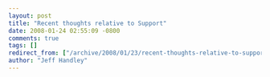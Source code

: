 ```yaml
---
layout: post
title: "Recent thoughts relative to Support"
date: 2008-01-24 02:55:09 -0800
comments: true
tags: []
redirect_from: ["/archive/2008/01/23/recent-thoughts-relative-to-support.aspx/"]
author: "Jeff Handley"
---
```


